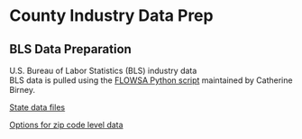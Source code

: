 # County Industry Data Prep  


## BLS Data Preparation 

U.S. Bureau of Labor Statistics (BLS) industry data  
BLS data is pulled using the [FLOWSA Python script](https://github.com/USEPA/flowsa/blob/master/flowsa/BLS_QCEW.py)
maintained by Catherine Birney.
<!--Check if 2017 has been added to master crosswalk  -->

[State data files](https://github.com/modelearth/community-data/tree/master/us/state)   

[Options for zip code level data](../../../community/industries/)   

